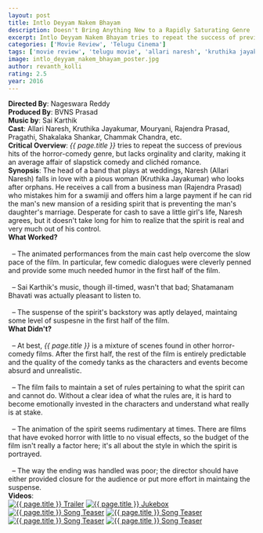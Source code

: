 ```yaml
---
layout: post
title: Intlo Deyyam Nakem Bhayam
description: Doesn't Bring Anything New to a Rapidly Saturating Genre
excerpt: Intlo Deyyam Nakem Bhayam tries to repeat the success of previous hits of the horror-comedy genre, but lacks orginality and clarity, making it an average affair of slapstick comedy and clich&eacute;d romance.
categories: ['Movie Review', 'Telugu Cinema']
tags: ['movie review', 'telugu movie', 'allari naresh', 'kruthika jayakumar', 'mouryani', 'rajendra prasad', 'shakalaka shankar', 'pragathi','chammak chandra', 'nageswara reddy', 'bvns prasad', 'sai karthik', 'dasaradhi sivendra']
image: intlo_deyyam_nakem_bhayam_poster.jpg
author: revanth_kolli
rating: 2.5
year: 2016
---
```


<div class="block">
    <b>Directed By</b>: Nageswara Reddy
    <br><b>Produced By</b>: BVNS Prasad
    <br><b>Music by</b>: Sai Karthik
    <br><b>Cast</b>: Allari Naresh, Kruthika Jayakumar, Mouryani, Rajendra Prasad, Pragathi, Shakalaka Shankar, Chammak Chandra, etc.
</div>
<div class="block">
    <b>Critical Overview</b>: <i>{{ page.title }}</i> tries to repeat the success of previous hits of the horror-comedy genre, but lacks orginality and clarity, making it an average affair of slapstick comedy and clich&eacute;d romance.
</div>
<div class="block">
    <b>Synopsis</b>: The head of a band that plays at weddings, Naresh (Allari Naresh) falls in love with a pious woman (Kruthika Jayakumar) who looks after orphans. He receives a call from a business man (Rajendra Prasad) who mistakes him for a swamiji and offers him a large payment if he can rid the man's new mansion of a residing spirit that is preventing the man's daughter's marriage. Desperate for cash to save a little girl's life, Naresh agrees, but it doesn't take long for him to realize that the spirit is real and very much out of his control.
</div>
<div class="block">
    <b>What Worked?</b>
    <br><br>&nbsp; &ndash; The animated performances from the main cast help overcome the slow pace of the film. In particular, few comedic dialogues were cleverly penned and provide some much needed humor in the first half of the film.  
    <br><br>&nbsp; &ndash; Sai Karthik's music, though ill-timed, wasn't that bad; Shatamanam Bhavati was actually pleasant to listen to.
    <br><br>&nbsp; &ndash; The suspense of the spirit's backstory was aptly delayed, maintaing some level of suspesne in the first half of the film.  
</div>
<div class="block">
    <b>What Didn't?</b>
    <br><br>&nbsp; &ndash; At best, <i>{{ page.title }}</i> is a mixture of scenes found in other horror-comedy films. After the first half, the rest of the film is entirely predictable and the quality of the comedy tanks as the characters and events become absurd and unrealistic. 
    <br><br>&nbsp; &ndash; The film fails to maintain a set of rules pertaining to what the spirit can and cannot do. Without a clear idea of what the rules are, it is hard to become emotionally invested in the characters and understand what really is at stake. 
    <br><br>&nbsp; &ndash; The animation of the spirit seems rudimentary at times. There are films that have evoked horror with little to no visual effects, so the budget of the film isn't really a factor here; it's all about the style in which the spirit is portrayed. 
    <br><br>&nbsp; &ndash; The way the ending was handled was poor; the director should have either provided closure for the audience or put more effort in maintaing the suspense. 
</div>
<div class="block">
    <b>Videos</b>:
    <div class="video-row">
        <a href="javascript:void(0);" onclick="watch('https://www.youtube.com/embed/3thkmb4duZk')"><img src="https://i.ytimg.com/vi/3thkmb4duZk/hqdefault.jpg" alt="{{ page.title }} Trailer"/></a>
        <a href="javascript:void(0);" onclick="watch('https://www.youtube.com/embed/4UHE3yeQ3dA')"><img src="https://i.ytimg.com/vi/4UHE3yeQ3dA/hqdefault.jpg" alt="{{ page.title }} Jukebox"/></a>
        <a href="javascript:void(0);" onclick="watch('https://www.youtube.com/embed/i94Tt1VyHEg')"><img src="https://i.ytimg.com/vi/i94Tt1VyHEg/hqdefault.jpg" alt="{{ page.title }} Song Teaser"/></a>
        <a href="javascript:void(0);" onclick="watch('https://www.youtube.com/embed/oNGqdwEjJPk')"><img src="https://i.ytimg.com/vi/oNGqdwEjJPk/hqdefault.jpg" alt="{{ page.title }} Song Teaser"/></a>
        <a href="javascript:void(0);" onclick="watch('https://www.youtube.com/embed/ZflRbhsaucA')"><img src="https://i.ytimg.com/vi/ZflRbhsaucA/hqdefault.jpg" alt="{{ page.title }} Song Teaser"/></a>
        <a href="javascript:void(0);" onclick="watch('https://www.youtube.com/embed/YF07Ow_34tY')"><img src="https://i.ytimg.com/vi/YF07Ow_34tY/hqdefault.jpg" alt="{{ page.title }} Song Teaser"/></a>
    </div>
</div>
